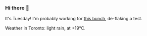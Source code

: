 ### Hi there :wave:

It's Tuesday! I'm probably working for [this bunch](https://github.com/kohofinancial), de-flaking a test.

Weather in Toronto: light rain, at +19°C.
